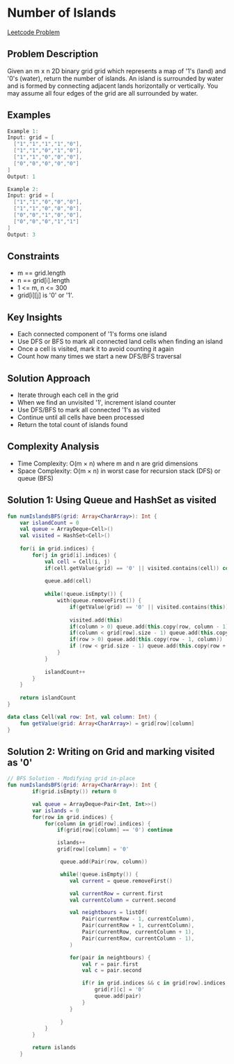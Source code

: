 # Number of Islands
[Leetcode Problem](https://leetcode.com/problems/number-of-islands/description/)

## Problem Description
Given an m x n 2D binary grid grid which represents a map of '1's (land) and '0's (water), return the number of islands.
An island is surrounded by water and is formed by connecting adjacent lands horizontally or vertically. You may assume all four edges of the grid are all surrounded by water.


## Examples

```kotlin
Example 1:
Input: grid = [
  ["1","1","1","1","0"],
  ["1","1","0","1","0"],
  ["1","1","0","0","0"],
  ["0","0","0","0","0"]
]
Output: 1

Example 2:
Input: grid = [
  ["1","1","0","0","0"],
  ["1","1","0","0","0"],
  ["0","0","1","0","0"],
  ["0","0","0","1","1"]
]
Output: 3

```

## Constraints
- m == grid.length
- n == grid[i].length
- 1 <= m, n <= 300
- grid[i][j] is '0' or '1'.

## Key Insights
- Each connected component of '1's forms one island
- Use DFS or BFS to mark all connected land cells when finding an island
- Once a cell is visited, mark it to avoid counting it again
- Count how many times we start a new DFS/BFS traversal

## Solution Approach
- Iterate through each cell in the grid
- When we find an unvisited '1', increment island counter
- Use DFS/BFS to mark all connected '1's as visited
- Continue until all cells have been processed
- Return the total count of islands found

## Complexity Analysis
- Time Complexity: O(m × n) where m and n are grid dimensions
- Space Complexity: O(m × n) in worst case for recursion stack (DFS) or queue (BFS)

## Solution 1: Using Queue and HashSet as visited

```kotlin
fun numIslandsBFS(grid: Array<CharArray>): Int {
    var islandCount = 0
    val queue = ArrayDeque<Cell>()
    val visited = HashSet<Cell>()
    
    for(i in grid.indices) {
        for(j in grid[i].indices) {
            val cell = Cell(i, j)
            if(cell.getValue(grid) == '0' || visited.contains(cell)) continue
            
            queue.add(cell)
            
            while(!queue.isEmpty()) {
                with(queue.removeFirst()) {
                    if(getValue(grid) == '0' || visited.contains(this)) continue
                    
                    visited.add(this)
                    if(column > 0) queue.add(this.copy(row, column - 1))
                    if(column < grid[row].size - 1) queue.add(this.copy(row, column + 1))
                    if(row > 0) queue.add(this.copy(row - 1, column))
                    if (row < grid.size - 1) queue.add(this.copy(row + 1, column))
                }
            }
            
            islandCount++
        }
    }
    
    return islandCount
}

data class Cell(val row: Int, val column: Int) {
    fun getValue(grid: Array<CharArray>) = grid[row][column]
}
```


## Solution 2: Writing on Grid and marking visited as '0'

```kotlin
// BFS Solution - Modifying grid in-place
fun numIslandsBFS(grid: Array<CharArray>): Int {
        if(grid.isEmpty()) return 0

        val queue = ArrayDeque<Pair<Int, Int>>()
        var islands = 0
        for(row in grid.indices) {
            for(column in grid[row].indices) {
                if(grid[row][column] == '0') continue

                islands++
                grid[row][column] = '0'

                 queue.add(Pair(row, column))

                 while(!queue.isEmpty()) {
                    val current = queue.removeFirst()

                    val currentRow = current.first
                    val currentColumn = current.second

                    val neightbours = listOf(
                        Pair(currentRow - 1, currentColumn),
                        Pair(currentRow + 1, currentColumn),
                        Pair(currentRow, currentColumn + 1),
                        Pair(currentRow, currentColumn - 1),
                    )

                    for(pair in neightbours) {
                        val r = pair.first
                        val c = pair.second

                        if(r in grid.indices && c in grid[row].indices && grid[r][c] != '0') {
                            grid[r][c] = '0'
                            queue.add(pair)
                        }
                    }
                   
                 }
            }
        }

        return islands
    }

```
